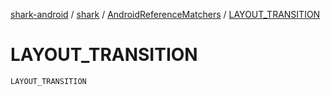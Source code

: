 [shark-android](../../index.md) / [shark](../index.md) / [AndroidReferenceMatchers](index.md) / [LAYOUT_TRANSITION](./-l-a-y-o-u-t_-t-r-a-n-s-i-t-i-o-n.md)

# LAYOUT_TRANSITION

`LAYOUT_TRANSITION`